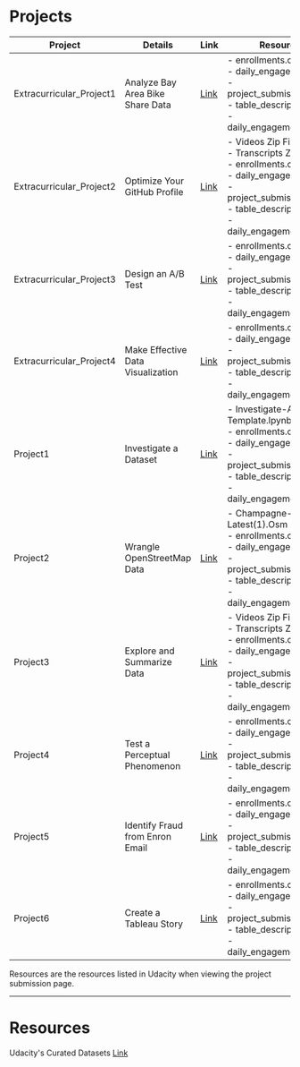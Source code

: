 # Projects

Project | Details | Link | Resources
------------ | ------------- | ------------- | -------------
Extracurricular_Project1 | Analyze Bay Area Bike Share Data | [Link](Extracurricular_Project1/) | - enrollments.csv [Link](Resources/enrollments.csv)<br>- daily_engagements.csv<br>- project_submissions.csv<br>- table_descriptions.txt<br>- daily_engagement_full.csv<br>
Extracurricular_Project2 | Optimize Your GitHub Profile | [Link](Extracurricular_Project2/) | - Videos Zip File<br>- Transcripts Zip File<br>- enrollments.csv<br>- daily_engagements.csv<br>- project_submissions.csv<br>- table_descriptions.txt<br>- daily_engagement_full.csv<br>
Extracurricular_Project3 | Design an A/B Test | [Link](Extracurricular_Project3/) | - enrollments.csv<br>- daily_engagements.csv<br>- project_submissions.csv<br>- table_descriptions.txt<br>- daily_engagement_full.csv<br>
Extracurricular_Project4 | Make Effective Data Visualization | [Link](Extracurricular_Project4/) | - enrollments.csv<br>- daily_engagements.csv<br>- project_submissions.csv<br>- table_descriptions.txt<br>- daily_engagement_full.csv<br>
Project1 | Investigate a Dataset | [Link](Project1/) | - Investigate-A-Dataset-Template.lpynb<br>- enrollments.csv<br>- daily_engagements.csv<br>- project_submissions.csv<br>- table_descriptions.txt<br>- daily_engagement_full.csv<br>
Project2 | Wrangle OpenStreetMap Data | [Link](Project2/) | - Champagne-Ardenne-Latest(1).Osm<br>- enrollments.csv<br>- daily_engagements.csv<br>- project_submissions.csv<br>- table_descriptions.txt<br>- daily_engagement_full.csv<br>
Project3 | Explore and Summarize Data | [Link](Project3/) | - Videos Zip File<br>- Transcripts Zip File<br>- enrollments.csv<br>- daily_engagements.csv<br>- project_submissions.csv<br>- table_descriptions.txt<br>- daily_engagement_full.csv<br>
Project4 | Test a Perceptual Phenomenon | [Link](Project4/) | - enrollments.csv<br>- daily_engagements.csv<br>- project_submissions.csv<br>- table_descriptions.txt<br>- daily_engagement_full.csv<br>
Project5 | Identify Fraud from Enron Email | [Link](Project5/) | - enrollments.csv<br>- daily_engagements.csv<br>- project_submissions.csv<br>- table_descriptions.txt<br>- daily_engagement_full.csv<br>
Project6 | Create a Tableau Story | [Link](Project6/) | - enrollments.csv<br>- daily_engagements.csv<br>- project_submissions.csv<br>- table_descriptions.txt<br>- daily_engagement_full.csv<br>

Resources are the resources listed in Udacity when viewing the project submission page.

----------------------------------------------------------------------------------------

# Resources
Udacity's Curated Datasets [Link](Resources/)
